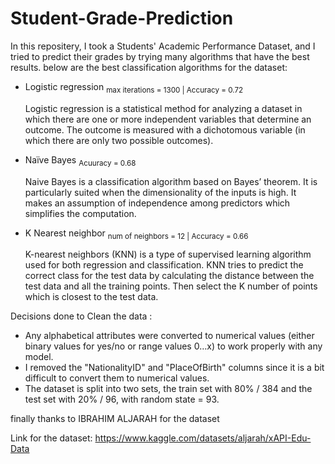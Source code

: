 # Student-Grade-Prediction
 In this repositery, I took a Students' Academic Performance Dataset, and I tried to predict their grades by trying many algorithms that have the best results.
 below are the best classification algorithms for the dataset:
 
  - Logistic regression <sub>max iterations = 1300 | Accuracy = 0.72</sub>
  
    Logistic regression is a statistical method for analyzing a dataset in which there are one or more independent variables that determine an outcome. The outcome is measured with a dichotomous variable (in which there are only two possible outcomes).

  - Naïve Bayes <sub>Acuuracy = 0.68</sub>
  
      Naive Bayes is a classification algorithm based on Bayes’ theorem. It is particularly suited when the dimensionality of the inputs is high. It makes an assumption of independence among predictors which  simplifies the computation.

  - K Nearest neighbor <sub>num of neighbors = 12 | Accuracy = 0.66</sub>
  
       K-nearest neighbors (KNN) is a type of supervised learning algorithm used for both regression and classification. KNN tries to predict the correct class for the test data by calculating the distance between the test data and all the training points. Then select the K number of points which is closest to the test data.

Decisions done to Clean the data :
   - Any alphabetical attributes were converted to numerical values (either binary values for yes/no or range values 0…x) to work properly with any model.
   - I removed the "NationalityID" and "PlaceOfBirth" columns since it is a bit difficult to convert them to numerical values.
   - The dataset is split into two sets, the train set with 80% / 384 and the test set with 20% / 96, with random state = 93.

finally thanks to IBRAHIM ALJARAH for the dataset

Link for the dataset: https://www.kaggle.com/datasets/aljarah/xAPI-Edu-Data
